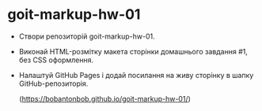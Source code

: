 # goit-markup-hw-01

- Створи репозиторій goit-markup-hw-01.
- Виконай HTML-розмітку макета сторінки домашнього завдання #1, без CSS оформлення.
- Налаштуй GitHub Pages і додай посилання на живу сторінку в шапку GitHub-репозиторія.

  (https://bobantonbob.github.io/goit-markup-hw-01/)
